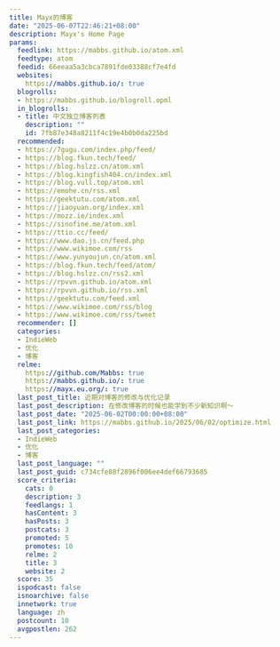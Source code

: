 ```yaml
---
title: Mayx的博客
date: "2025-06-07T22:46:21+08:00"
description: Mayx's Home Page
params:
  feedlink: https://mabbs.github.io/atom.xml
  feedtype: atom
  feedid: 66eeaa5a3cbca7891fde03388cf7e4fd
  websites:
    https://mabbs.github.io/: true
  blogrolls:
  - https://mabbs.github.io/blogroll.opml
  in_blogrolls:
  - title: 中文独立博客列表
    description: ""
    id: 7fb87e348a8211f4c19e4b0b0da225bd
  recommended:
  - https://7gugu.com/index.php/feed/
  - https://blog.fkun.tech/feed/
  - https://blog.hslzz.cn/atom.xml
  - https://blog.kingfish404.cn/index.xml
  - https://blog.vull.top/atom.xml
  - https://emohe.cn/rss.xml
  - https://geektutu.com/atom.xml
  - https://jiaoyuan.org/index.xml
  - https://mozz.ie/index.xml
  - https://sinofine.me/atom.xml
  - https://ttio.cc/feed/
  - https://www.dao.js.cn/feed.php
  - https://www.wikimoe.com/rss
  - https://www.yunyoujun.cn/atom.xml
  - https://blog.fkun.tech/feed/atom/
  - https://blog.hslzz.cn/rss2.xml
  - https://rpvvn.github.io/atom.xml
  - https://rpvvn.github.io/rss.xml
  - https://geektutu.com/feed.xml
  - https://www.wikimoe.com/rss/blog
  - https://www.wikimoe.com/rss/tweet
  recommender: []
  categories:
  - IndieWeb
  - 优化
  - 博客
  relme:
    https://github.com/Mabbs: true
    https://mabbs.github.io/: true
    https://mayx.eu.org/: true
  last_post_title: 近期对博客的修改与优化记录
  last_post_description: 在修改博客的时候也能学到不少新知识啊～
  last_post_date: "2025-06-02T00:00:00+08:00"
  last_post_link: https://mabbs.github.io/2025/06/02/optimize.html
  last_post_categories:
  - IndieWeb
  - 优化
  - 博客
  last_post_language: ""
  last_post_guid: c734cfe88f2896f006ee4def66793685
  score_criteria:
    cats: 0
    description: 3
    feedlangs: 1
    hasContent: 3
    hasPosts: 3
    postcats: 3
    promoted: 5
    promotes: 10
    relme: 2
    title: 3
    website: 2
  score: 35
  ispodcast: false
  isnoarchive: false
  innetwork: true
  language: zh
  postcount: 10
  avgpostlen: 262
---
```


